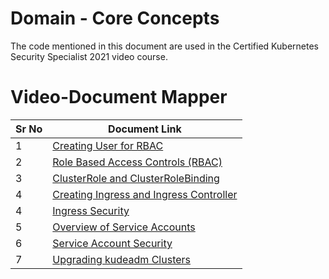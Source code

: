 # Domain - Core Concepts

The code mentioned in this document are used in the Certified Kubernetes Security Specialist 2021 video course.


# Video-Document Mapper

| Sr No | Document Link |
| ------ | ------ |
| 1 | [Creating User for RBAC][PlDa] |
| 2 | [Role Based Access Controls (RBAC)][PlDb] |
| 3 | [ClusterRole and ClusterRoleBinding][PlDc]
| 4 | [Creating Ingress and Ingress Controller][PlDd]
| 4 | [Ingress Security][PlDe] |
| 5 | [Overview of Service Accounts][PlDe] |
| 6 | [Service Account Security][PlDf] |
| 7 | [Upgrading kudeadm Clusters][PlDg] |



   [PlDa]: <https://github.com/zealvora/certified-kubernetes-security-specialist/blob/master/domain-2-cluster-hardening/user-rbac.md>
   [PlDb]: <https://github.com/zealvora/certified-kubernetes-security-specialist/blob/master/domain-2-cluster-hardening/rbac.md>
   [PlDc]: <https://github.com/zealvora/certified-kubernetes-security-specialist/blob/master/domain-2-cluster-hardening/clusterrole.md>
   [PlDd]: <https://github.com/zealvora/certified-kubernetes-security-specialist/blob/master/domain-2-cluster-hardening/deploying-ingress.md>

   [PlDe]: <https://github.com/zealvora/certified-kubernetes-security-specialist/blob/master/domain-2-cluster-hardening/ingress-security.md>

   [PlDf]: <https://github.com/zealvora/certified-kubernetes-security-specialist/blob/master/domain-2-cluster-hardening/service-account.md>
   [PlDg]: <https://github.com/zealvora/certified-kubernetes-security-specialist/blob/master/domain-2-cluster-hardening/kubeadm-version.md>

